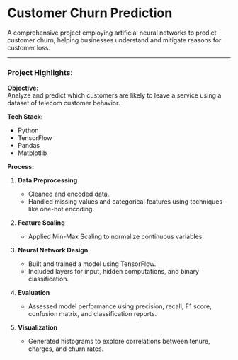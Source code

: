 # Customer Churn Prediction  

A comprehensive project employing artificial neural networks to predict customer churn, helping businesses understand and mitigate reasons for customer loss.  

---

### **Project Highlights:**  

**Objective:**  
Analyze and predict which customers are likely to leave a service using a dataset of telecom customer behavior.  

**Tech Stack:**  
- Python  
- TensorFlow  
- Pandas  
- Matplotlib  

**Process:**  

1. **Data Preprocessing**  
   - Cleaned and encoded data.  
   - Handled missing values and categorical features using techniques like one-hot encoding.  

2. **Feature Scaling**  
   - Applied Min-Max Scaling to normalize continuous variables.  

3. **Neural Network Design**  
   - Built and trained a model using TensorFlow.  
   - Included layers for input, hidden computations, and binary classification.  

4. **Evaluation**  
   - Assessed model performance using precision, recall, F1 score, confusion matrix, and classification reports.  

5. **Visualization**  
   - Generated histograms to explore correlations between tenure, charges, and churn rates.  
